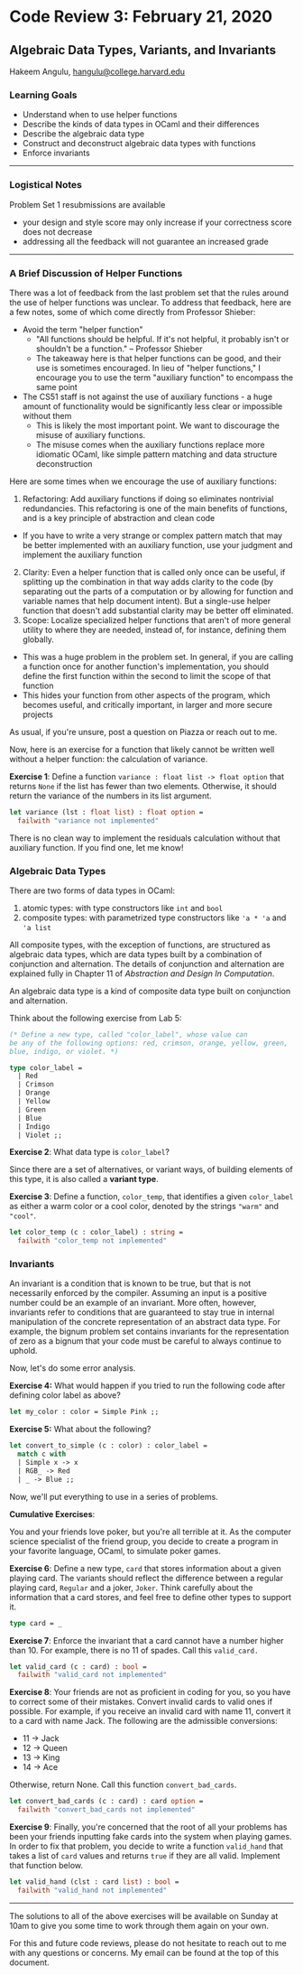# Code Review 3: February 21, 2020
## Algebraic Data Types, Variants, and Invariants

Hakeem Angulu,
hangulu@college.harvard.edu

### Learning Goals

- Understand when to use helper functions
- Describe the kinds of data types in OCaml and their differences
- Describe the algebraic data type
- Construct and deconstruct algebraic data types with functions
- Enforce invariants

---
### Logistical Notes

Problem Set 1 resubmissions are available
- your design and style score may only increase if your correctness score does not decrease
- addressing all the feedback will not guarantee an increased grade

---

### A Brief Discussion of Helper Functions

There was a lot of feedback from the last problem set that the rules around the use of helper functions was unclear. To address that feedback, here are a few notes, some of which come directly from Professor Shieber:

- Avoid the term "helper function"
  - "All functions should be helpful. If it's not helpful, it probably isn't or shouldn't be a function." – Professor Shieber
  - The takeaway here is that helper functions can be good, and their use is sometimes encouraged. In lieu of "helper functions," I encourage you to use the term "auxiliary function" to encompass the same point
- The CS51 staff is not against the use of auxiliary functions - a huge amount of functionality would be significantly less clear or impossible without them
  - This is likely the most important point. We want to discourage the misuse of auxiliary functions.
  - The misuse comes when the auxiliary functions replace more idiomatic OCaml, like simple pattern matching and data structure deconstruction

Here are some times when we encourage the use of auxiliary functions:

1. Refactoring: Add auxiliary functions if doing so eliminates nontrivial redundancies. This refactoring is one of the main benefits of functions, and is a key principle of abstraction and clean code
  - If you have to write a very strange or complex pattern match that may be better implemented with an auxiliary function, use your judgment and implement the auxiliary function
2. Clarity: Even a helper function that is called only once can be useful, if splitting up the combination in that way adds clarity to the code (by separating out the parts of a computation or by allowing for function and variable names that help document intent). But a single-use helper function that doesn't add substantial clarity may be better off eliminated.
3. Scope: Localize specialized helper functions that aren't of more general utility to where they are needed, instead of, for instance, defining them globally.
  - This was a huge problem in the problem set. In general, if you are calling a function once for another function's implementation, you should define the first function within the second to limit the scope of that function
  - This hides your function from other aspects of the program, which becomes useful, and critically important, in larger and more secure projects

As usual, if you're unsure, post a question on Piazza or reach out to me.

Now, here is an exercise for a function that likely cannot be written well without a helper function: the calculation of variance.

**Exercise 1**: Define a function `variance : float list -> float option` that returns `None` if the list has fewer than two elements. Otherwise, it should return the variance of the numbers in its list argument.

```ocaml
let variance (lst : float list) : float option =
  failwith "variance not implemented"
```

There is no clean way to implement the residuals calculation without that auxiliary function. If you find one, let me know!

### Algebraic Data Types

There are two forms of data types in OCaml:

1. atomic types: with type constructors like `int` and `bool`
2. composite types: with parametrized type constructors like `'a * 'a` and `'a list`

All composite types, with the exception of functions, are structured as algebraic data types, which are data types built by a combination of conjunction and alternation. The details of conjunction and alternation are explained fully in Chapter 11 of *Abstraction and Design In Computation*.

An algebraic data type is a kind of composite data type built on conjunction and alternation.

Think about the following exercise from Lab 5:

```ocaml
(* Define a new type, called "color_label", whose value can
be any of the following options: red, crimson, orange, yellow, green,
blue, indigo, or violet. *)

type color_label =
  | Red
  | Crimson
  | Orange
  | Yellow
  | Green
  | Blue
  | Indigo
  | Violet ;;
```

**Exercise 2**: What data type is `color_label`?

Since there are a set of alternatives, or variant ways, of building elements of this type, it is also called a **variant type**.

**Exercise 3**: Define a function, `color_temp`, that identifies a given `color_label` as either a warm color or a cool color, denoted by the strings `"warm"` and `"cool"`.

```ocaml
let color_temp (c : color_label) : string =
  failwith "color_temp not implemented"
```

### Invariants

An invariant is a condition that is known to be true, but that is not necessarily enforced by the compiler. Assuming an input is a positive number could be an example of an invariant. More often, however, invariants refer to conditions that are guaranteed to stay true in internal manipulation of the concrete representation of an abstract data type.  For example, the bignum problem set contains invariants for the representation of zero as a bignum that your code must be careful to always continue to uphold.

Now, let's do some error analysis.

**Exercise 4:** What would happen if you tried to run the following code after defining color label as above?

```ocaml
let my_color : color = Simple Pink ;;
```

**Exercise 5:** What about the following?

```ocaml
let convert_to_simple (c : color) : color_label =
  match c with
  | Simple x -> x
  | RGB_ -> Red
  | _ -> Blue ;;
```

Now, we'll put everything to use in a series of problems.

**Cumulative Exercises**:

You and your friends love poker, but you're all terrible at it. As the computer science specialist of the friend group, you decide to create a program in your favorite language, OCaml, to simulate poker games.

**Exercise 6**: Define a new type, `card` that stores information about a given playing card. The variants should reflect the difference between a regular playing card, `Regular` and a joker, `Joker`. Think carefully about the information that a card stores, and feel free to define other types to support it.

```ocaml
type card = _
```


**Exercise 7**: Enforce the invariant that a card cannot have a number higher than 10. For example, there is no 11 of spades. Call this `valid_card.`

```ocaml
let valid_card (c : card) : bool =
  failwith "valid_card not implemented"
```

**Exercise 8**: Your friends are not as proficient in coding for you, so you have to correct some of their mistakes. Convert invalid cards to valid ones if possible. For example, if you receive an invalid card with name 11, convert it to a card with name Jack. The following are the admissible conversions:

- 11 -> Jack
- 12 -> Queen
- 13 -> King
- 14 -> Ace

Otherwise, return None. Call this function `convert_bad_cards`.

```ocaml
let convert_bad_cards (c : card) : card option =
  failwith "convert_bad_cards not implemented"
```

**Exercise 9**: Finally, you're concerned that the root of all your problems has been your friends inputting fake cards into the system when playing games. In order to fix that problem, you decide to write a function `valid_hand` that takes a list of `card` values and returns `true` if they are all valid. Implement that function below.

```ocaml
let valid_hand (clst : card list) : bool =
  failwith "valid_hand not implemented"
```

---

The solutions to all of the above exercises will be available on Sunday at 10am to give you some time to work through them again on your own.

For this and future code reviews, please do not hesitate to reach out to me with any questions or concerns. My email can be found at the top of this document.
